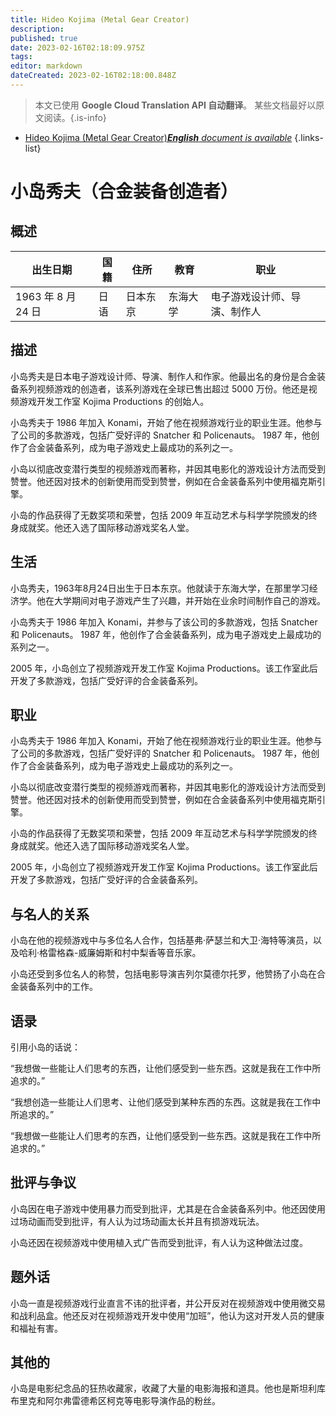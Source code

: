```yaml
---
title: Hideo Kojima (Metal Gear Creator)
description: 
published: true
date: 2023-02-16T02:18:09.975Z
tags: 
editor: markdown
dateCreated: 2023-02-16T02:18:00.848Z
---
```


> 本文已使用 **Google Cloud Translation API 自动翻译**。
某些文档最好以原文阅读。{.is-info}



- [Hideo Kojima (Metal Gear Creator)***English** document is available*](/en/Knowledge-base/Dictionary/Person/hideo-kojima-metal-gear-creator)
{.links-list}


# 小岛秀夫（合金装备创造者）

## 概述
|出生日期 |国籍|住所 |教育 |职业 |
| -------------- | ---------- | ---------- | ---------- | ---------- |
| 1963 年 8 月 24 日 |日语 |日本东京 |东海大学 |电子游戏设计师、导演、制作人 |

## 描述
小岛秀夫是日本电子游戏设计师、导演、制作人和作家。他最出名的身份是合金装备系列视频游戏的创造者，该系列游戏在全球已售出超过 5000 万份。他还是视频游戏开发工作室 Kojima Productions 的创始人。

小岛秀夫于 1986 年加入 Konami，开始了他在视频游戏行业的职业生涯。他参与了公司的多款游戏，包括广受好评的 Snatcher 和 Policenauts。 1987 年，他创作了合金装备系列，成为电子游戏史上最成功的系列之一。

小岛以彻底改变潜行类型的视频游戏而著称，并因其电影化的游戏设计方法而受到赞誉。他还因对技术的创新使用而受到赞誉，例如在合金装备系列中使用福克斯引擎。

小岛的作品获得了无数奖项和荣誉，包括 2009 年互动艺术与科学学院颁发的终身成就奖。他还入选了国际移动游戏奖名人堂。

## 生活
小岛秀夫，1963年8月24日出生于日本东京。他就读于东海大学，在那里学习经济学。他在大学期间对电子游戏产生了兴趣，并开始在业余时间制作自己的游戏。

小岛秀夫于 1986 年加入 Konami，并参与了该公司的多款游戏，包括 Snatcher 和 Policenauts。 1987 年，他创作了合金装备系列，成为电子游戏史上最成功的系列之一。

2005 年，小岛创立了视频游戏开发工作室 Kojima Productions。该工作室此后开发了多款游戏，包括广受好评的合金装备系列。

## 职业
小岛秀夫于 1986 年加入 Konami，开始了他在视频游戏行业的职业生涯。他参与了公司的多款游戏，包括广受好评的 Snatcher 和 Policenauts。 1987 年，他创作了合金装备系列，成为电子游戏史上最成功的系列之一。

小岛以彻底改变潜行类型的视频游戏而著称，并因其电影化的游戏设计方法而受到赞誉。他还因对技术的创新使用而受到赞誉，例如在合金装备系列中使用福克斯引擎。

小岛的作品获得了无数奖项和荣誉，包括 2009 年互动艺术与科学学院颁发的终身成就奖。他还入选了国际移动游戏奖名人堂。

2005 年，小岛创立了视频游戏开发工作室 Kojima Productions。该工作室此后开发了多款游戏，包括广受好评的合金装备系列。

## 与名人的关系
小岛在他的视频游戏中与多位名人合作，包括基弗·萨瑟兰和大卫·海特等演员，以及哈利·格雷格森-威廉姆斯和村中梨香等音乐家。

小岛还受到多位名人的称赞，包括电影导演吉列尔莫德尔托罗，他赞扬了小岛在合金装备系列中的工作。

## 语录
引用小岛的话说：

“我想做一些能让人们思考的东西，让他们感受到一些东西。这就是我在工作中所追求的。”

“我想创造一些能让人们思考、让他们感受到某种东西的东西。这就是我在工作中所追求的。”

“我想做一些能让人们思考的东西，让他们感受到一些东西。这就是我在工作中所追求的。”

## 批评与争议
小岛因在电子游戏中使用暴力而受到批评，尤其是在合金装备系列中。他还因使用过场动画而受到批评，有人认为过场动画太长并且有损游戏玩法。

小岛还因在视频游戏中使用植入式广告而受到批评，有人认为这种做法过度。

## 题外话
小岛一直是视频游戏行业直言不讳的批评者，并公开反对在视频游戏中使用微交易和战利品盒。他还反对在视频游戏开发中使用“加班”，他认为这对开发人员的健康和福祉有害。

## 其他的
小岛是电影纪念品的狂热收藏家，收藏了大量的电影海报和道具。他也是斯坦利库布里克和阿尔弗雷德希区柯克等电影导演作品的粉丝。